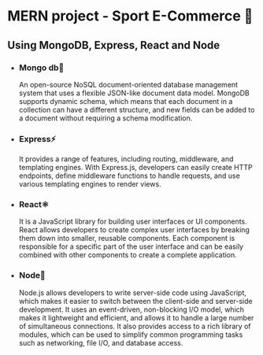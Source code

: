 # MERN project - Sport E-Commerce 🏅
## Using MongoDB, Express, React and Node
- ### Mongo db🍃
	An open-source NoSQL document-oriented database management system that uses a flexible JSON-like document data model. MongoDB supports dynamic schema, which means that each document in a collection can have a different structure, and new fields can be added to a document without requiring a schema modification.
- ### Express⚡
	It provides a range of features, including routing, middleware, and templating engines. With Express.js, developers can easily create HTTP endpoints, define middleware functions to handle requests, and use various templating engines to render views.
- ### React⚛️
	It is a JavaScript library for building user interfaces or UI components. React allows developers to create complex user interfaces by breaking them down into smaller, reusable components. Each component is responsible for a specific part of the user interface and can be easily combined with other components to create a complete application.
- ### Node🔗
	Node.js allows developers to write server-side code using JavaScript, which makes it easier to switch between the client-side and server-side development. It uses an event-driven, non-blocking I/O model, which makes it lightweight and efficient, and allows it to handle a large number of simultaneous connections. It also provides access to a rich library of modules, which can be used to simplify common programming tasks such as networking, file I/O, and database access.
